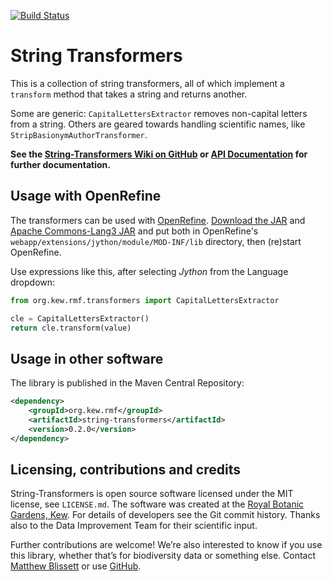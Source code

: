 [![Build Status](https://travis-ci.org/RBGKew/String-Transformers.svg?branch=master)](https://travis-ci.org/RBGKew/String-Transformers)

# String Transformers

This is a collection of string transformers, all of which implement a `transform` method that takes a string and returns another.

Some are generic: `CapitalLettersExtractor` removes non-capital letters from a string.  Others are geared towards handling scientific names, like `StripBasionymAuthorTransformer`.

**See the [String-Transformers Wiki on GitHub](https://github.com/RBGKew/String-Transformers/wiki) or [API Documentation](https://rbgkew.github.io/String-Transformers/apidocs/0.2.0/) for further documentation.**

## Usage with OpenRefine

The transformers can be used with [OpenRefine](http://www.openrefine.org/).  [Download the JAR](http://repo1.maven.org/maven2/org/kew/rmf/string-transformers/0.2.0/string-transformers-0.2.0.jar)
and [Apache Commons-Lang3 JAR](http://repo1.maven.org/maven2/org/apache/commons/commons-lang3/3.3.2/commons-lang3-3.3.2.jar) and
put both in OpenRefine's `webapp/extensions/jython/module/MOD-INF/lib` directory, then (re)start OpenRefine.

Use expressions like this, after selecting _Jython_ from the Language dropdown:

```python
from org.kew.rmf.transformers import CapitalLettersExtractor

cle = CapitalLettersExtractor()
return cle.transform(value)
```

## Usage in other software

The library is published in the Maven Central Repository:

```xml
<dependency>
	<groupId>org.kew.rmf</groupId>
	<artifactId>string-transformers</artifactId>
	<version>0.2.0</version>
</dependency>
```

## Licensing, contributions and credits

String-Transformers is open source software licensed under the MIT license, see `LICENSE.md`.  The software was created at the [Royal Botanic Gardens, Kew](http://www.kew.org/).  For details of
developers see the Git commit history.  Thanks also to the Data Improvement Team for their scientific input.

Further contributions are welcome!  We’re also interested to know if you use this library, whether that’s for biodiversity data or something else.  Contact [Matthew Blissett](mailto:M.Blissett@kew.org?subject=String-Transformers) or
use [GitHub](https://github.com/RBGKew/String-Transformers).
